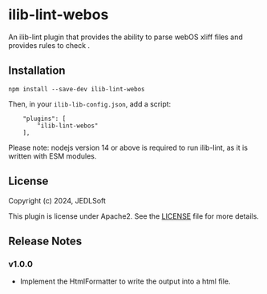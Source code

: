 # ilib-lint-webos
An ilib-lint plugin that provides the ability to parse webOS xliff files and provides rules to check .

## Installation

```
npm install --save-dev ilib-lint-webos
```

Then, in your `ilib-lib-config.json`, add a script:

```
    "plugins": [
        "ilib-lint-webos"
    ],
```

Please note: nodejs version 14 or above is required to run ilib-lint, as it
is written with ESM modules.

## License

Copyright (c) 2024, JEDLSoft

This plugin is license under Apache2. See the [LICENSE](./LICENSE)
file for more details.

## Release Notes
### v1.0.0
- Implement the HtmlFormatter to write the output into a html file.